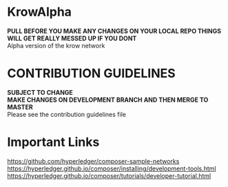 # KrowAlpha
**PULL BEFORE YOU MAKE ANY CHANGES ON YOUR LOCAL REPO THINGS WILL GET REALLY MESSED UP IF YOU DONT**<br />
Alpha version of the krow network
# CONTRIBUTION GUIDELINES
**SUBJECT TO CHANGE**<br />
**MAKE CHANGES ON DEVELOPMENT BRANCH AND THEN MERGE TO MASTER**<br />
Please see the contribution guidelines file
# Important Links
https://github.com/hyperledger/composer-sample-networks<br />
https://hyperledger.github.io/composer/installing/development-tools.html
https://hyperledger.github.io/composer/tutorials/developer-tutorial.html
